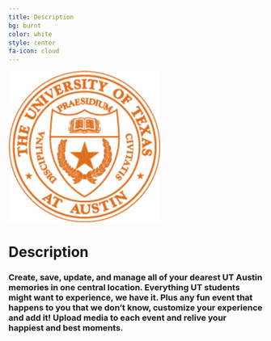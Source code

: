 ```yaml
---
title: Description
bg: burnt
color: white
style: center
fa-icon: cloud 
---
```


<img class="roundrect" alt="photo" src="img/utexass.png" width="300">

# Description

### Create, save, update, and manage all of your dearest UT Austin memories in one central location. Everything UT students might want to experience, we have it. Plus any fun event that happens to you that we don’t know, customize your experience and add it! Upload media to each event and relive your happiest and best moments.
